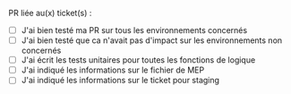 PR liée au(x) ticket(s) :

- [ ] J'ai bien testé ma PR sur tous les environnements concernés
- [ ] J'ai bien testé que ca n'avait pas d'impact sur les environnements non concernés
- [ ] J'ai écrit les tests unitaires pour toutes les fonctions de logique
- [ ] J'ai indiqué les informations sur le fichier de MEP
- [ ] J'ai indiqué les informations sur le ticket pour staging

